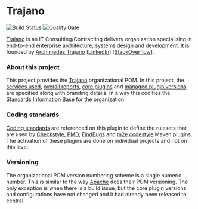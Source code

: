 Trajano
=======

[![Build Status](https://travis-ci.org/trajano/trajano.svg?branch=master)](https://travis-ci.org/trajano/trajano) [![Quality Gate](https://sonarqube.com/api/badges/gate?key=net.trajano:trajano)](https://sonarqube.com/dashboard?id=net.trajano:trajano)

[Trajano][] is an IT Consulting/Contracting delivery organization specialising
in end-to-end enterprise architecture, systems design and development.  It is
founded by [Archimedes Trajano][1] [[LinkedIn][LinkedIn]]
[[StackOverflow][StackOverflow]].

### About this project

This project provides the [Trajano][] organizational POM.  In this project, the [services used][2], [overall reports][4], [core plugins][3] and [managed plugin versions][5] are specified along with branding details.  In a way this codifies the [Standards Information Base][2] for the organization.

### Coding standards

[Coding standards][6] are referenced on this plugin to define the rulesets that
are used by [Checkstyle][], [PMD][PMD], [FindBugs][FindBugs] and
[m2e codestyle][m2e] Maven plugins.  The activation of these plugins are done
on individual projects and not on this level.

### Versioning

The organizational POM version numbering scheme is a single numeric number. This
is similar to the way [Apache][] does their POM versioning.  The only exception
is when there is a build issue, but the core plugin versions and configurations
have not changed and it had already been released to central.


[Trajano]: https://trajano.net/
[Apache]: http://apache.org/
[LinkedIn]: http://ca.linkedin.com/in/trajano
[StackOverflow]: http://stackoverflow.com/users/242042/archimedes-trajano
[1]: http://www.trajano.net/archimedes-trajano-resume/
[2]: ./sib.html
[3]: ./plugins.html
[4]: ./project-reports.html
[5]: ./plugin-management.html
[6]: http://site.trajano.net/coding-standards
[PMD]: http://maven.apache.org/plugins/maven-pmd-plugin/
[Checkstyle]: https://maven.apache.org/plugins/maven-checkstyle-plugin/
[FindBugs]: https://gleclaire.github.io/findbugs-maven-plugin/
[m2e]: http://site.trajano.net/m2e-codestyle-maven-plugin/
